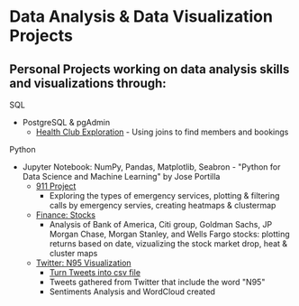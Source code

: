 # Data Analysis & Data Visualization Projects
## Personal Projects working on data analysis skills and visualizations through:

SQL 
  - PostgreSQL & pgAdmin
    -    [Health Club Exploration](https://github.com/laurenbayson/Data-Analysis-Projects/blob/main/SQL/Health%20Club%20Exploration)
        -    Using joins to find members and bookings
 
Python
  - Jupyter Notebook: NumPy, Pandas, Matplotlib, Seabron - "Python for Data Science and Machine Learning" by Jose Portilla
    - [911 Project](https://github.com/laurenbayson/Data-Analysis-Projects/blob/main/Jupyter%20Notebook%20Python/911%20Calls%20Data%20Project%20.ipynb)
       - Exploring the types of emergency services, plotting & filtering calls by emergency servies, creating heatmaps & clustermap   
    - [Finance: Stocks](https://github.com/laurenbayson/Data-Analysis-Projects/blob/main/Jupyter%20Notebook%20Python/Finance%20Stocks%20Project.ipynb)
         - Analysis of Bank of America, Citi group, Goldman Sachs, JP Morgan Chase, Morgan Stanley, and Wells Fargo stocks: plotting returns based on date, vizualizing the stock market drop, heat & cluster maps
    - [Twitter: N95 Visualization](https://github.com/laurenbayson/Data-Analysis-Projects/blob/main/Twitter/twitter%20N95%20visualization.ipynb)
      - [Turn Tweets into csv file](https://github.com/laurenbayson/Data-Analysis-Projects/blob/main/Twitter/get_tweets.py)
      -   Tweets gathered from Twitter that include the word "N95"
      -   Sentiments Analysis and WordCloud created
  
